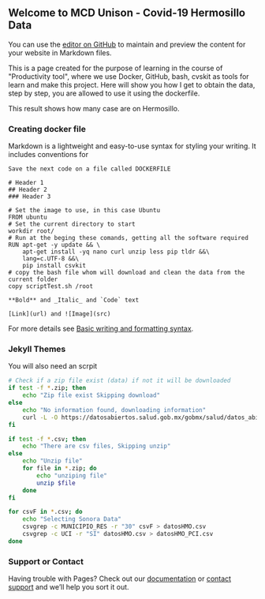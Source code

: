 ## Welcome to MCD Unison - Covid-19 Hermosillo Data

You can use the [editor on GitHub](https://github.com/arielox5/MCD_Act2/edit/gh-pages/index.md) to maintain and preview the content for your website in Markdown files.

This is a page created for the purpose of learning in the course of "Productivity tool", where we use Docker, GitHub, bash, cvskit as tools for learn and make this project.
Here will show you how I get to obtain the data, step by step, you are allowed to use it using the dockerfile.


This result shows how many case are on Hermosillo.

### Creating docker file

Markdown is a lightweight and easy-to-use syntax for styling your writing. It includes conventions for

```Docker File
Save the next code on a file called DOCKERFILE

# Header 1
## Header 2
### Header 3

# Set the image to use, in this case Ubuntu
FROM ubuntu
# Set the current directory to start
workdir root/
# Run at the beging these comands, getting all the software required
RUN apt-get -y update && \
	apt-get install -yq nano curl unzip less pip tldr &&\
	lang=c.UTF-8 &&\
    pip install csvkit
# copy the bash file whom will download and clean the data from the current folder
copy scriptTest.sh /root

**Bold** and _Italic_ and `Code` text

[Link](url) and ![Image](src)
```

For more details see [Basic writing and formatting syntax](https://docs.github.com/en/github/writing-on-github/getting-started-with-writing-and-formatting-on-github/basic-writing-and-formatting-syntax).

### Jekyll Themes

You will also need an scrpit

```Bash file
# Check if a zip file exist (data) if not it will be downloaded
if test -f *.zip; then
	echo "Zip file exist Skipping download"
else
	echo "No information found, downloading information"
	curl -L -O https://datosabiertos.salud.gob.mx/gobmx/salud/datos_abiertos/datos_abiertos_covid19.zip	
fi

if test -f *.csv; then
	echo "There are csv files, Skipping unzip"
else
	echo "Unzip file"
	for file in *.zip; do
		echo "unziping file"
		unzip $file
	done
fi

for csvF in *.csv; do
	echo "Selecting Sonora Data"
	csvgrep -c MUNICIPIO_RES -r "30" csvF > datosHMO.csv
	csvgrep -c UCI -r "SI" datosHMO.csv > datosHMO_PCI.csv
done


```

### Support or Contact

Having trouble with Pages? Check out our [documentation](https://docs.github.com/categories/github-pages-basics/) or [contact support](https://support.github.com/contact) and we’ll help you sort it out.
